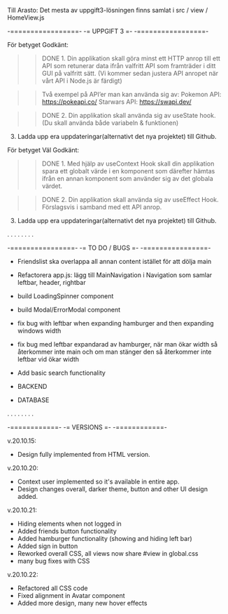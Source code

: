 Till Arasto:
Det mesta av uppgift3-lösningen finns samlat i src / view / HomeView.js

-=================-
-= UPPGIFT 3 =-
-=================-

För betyget Godkänt:

> > DONE 1. Din applikation skall göra minst ett HTTP anrop till
> > ett API som retunerar data ifrån valfritt API som framträder
> > i ditt GUI på valfritt sätt.
> > (Vi kommer sedan justera API anropet när vårt API i Node.js är färdigt)

> > Två exempel på API’er man kan använda sig av:
> > Pokemon API: https://pokeapi.co/
> > Starwars API: https://swapi.dev/

> > DONE 2. Din applikation skall använda sig av useState hook.
> > (Du skall använda både variabeln & funktionen)

3. Ladda upp era uppdateringar(alternativt det nya projektet) till Github.

För betyget Väl Godkänt:

> > DONE 1. Med hjälp av useContext Hook skall din applikation
> > spara ett globalt värde i en komponent som därefter hämtas
> > ifrån en annan komponent som använder sig av det globala värdet.

> > DONE 2. Din applikation skall använda sig av useEffect Hook.
> > Förslagsvis i samband med ett API anrop.

3. Ladda upp era uppdateringar(alternativt det nya projektet) till Github.

.
.
.
.
.
.
.
.

-================-
-= TO DO / BUGS =-
-================-

- Friendslist ska overlappa all annan content istället för att dölja main
- Refactorera app.js: lägg till MainNavigation i Navigation som samlar leftbar, header, rightbar
- build LoadingSpinner component
- build Modal/ErrorModal component
- fix bug with leftbar when expanding hamburger and then expanding windows width
- fix bug med leftbar expandarad av hamburger, när man ökar width så återkommer inte main och om man stänger den så återkommer inte leftbar vid ökar width
- Add basic search functionality

- BACKEND
- DATABASE

.
.
.
.
.
.
.
.

-============-
-= VERSIONS =-
-============-

v.20.10.15:

- Design fully implemented from HTML version.

v.20.10.20:

- Context user implemented so it's available in entire app.
- Design changes overall, darker theme, button and other UI design added.

v.20.10.21:

- Hiding elements when not logged in
- Added friends button functionality
- Added hamburger functionality (showing and hiding left bar)
- Added sign in button
- Reworked overall CSS, all views now share #view in global.css
- many bug fixes with CSS

v.20.10.22:

- Refactored all CSS code
- Fixed alignment in Avatar component
- Added more design, many new hover effects
